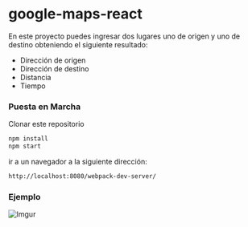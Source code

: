 # google-maps-react

En este proyecto puedes ingresar dos lugares uno de origen y uno de destino obteniendo el siguiente resultado:

  - Dirección de origen
  - Dirección de destino
  - Distancia
  - Tiempo


### Puesta en Marcha

Clonar este repositorio

```sh
npm install
npm start
```

ir a un navegador a la siguiente dirección:

```sh
http://localhost:8080/webpack-dev-server/
```




### Ejemplo

![Imgur](http://i.imgur.com/HpFYyAd.png)
